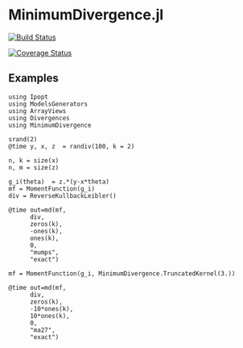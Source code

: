 # MinimumDivergence.jl

[![Build Status](https://travis-ci.org/gragusa/MinimumDivergence.jl.svg?branch=master)](https://travis-ci.org/gragusa/MinimumDivergence.jl)

[![Coverage Status](https://coveralls.io/repos/gragusa/MinimumDivergence.jl/badge.png)](https://coveralls.io/r/gragusa/MinimumDivergence.jl)

## Examples

```
using Ipopt
using ModelsGenerators
using ArrayViews
using Divergences
using MinimumDivergence

srand(2)
@time y, x, z  = randiv(100, k = 2)

n, k = size(x)
n, m = size(z)

g_i(theta)  = z.*(y-x*theta)
mf = MomentFunction(g_i)
div = ReverseKullbackLeibler()

@time out=md(mf,
      div,
      zeros(k),
      -ones(k),
      ones(k),
      0,
      "mumps",
      "exact")

mf = MomentFunction(g_i, MinimumDivergence.TruncatedKernel(3.))

@time out=md(mf,
      div,
      zeros(k),
      -10*ones(k),
      10*ones(k),
      0,
      "ma27",
      "exact")

```
